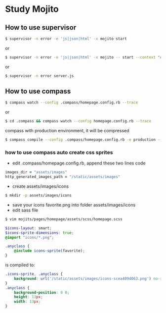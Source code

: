 Study Mojito
=============

## How to use supervisor
```bash
$ supervisor -n error -e 'js|json|html' -x mojito start
```
or
```bash
$ supervisor -n error -e 'js|json|html' -x mojito -- start --context "environment:test"
```
or
```bash
$ supervisor -n error server.js
```
## How to use compass
```bash
$ compass watch --config .compass/homepage.config.rb --trace
```
or
```bash
$ cd .compass && compass watch --config homepage.config.rb --trace
```
compass with production environment, it will be compressed
```bash
$ compass compile --config .compass/homepage.config.rb -e production --force
```
### how to use compass auto create css sprites
*  edit .compass/homepage.config.rb, append these two lines code

```ruby
images_dir = "assets/images"
http_generated_images_path = "/static/assets/images"
```
* create assets/images/icons

```bash
$ mkdir -p assets/images/icons
```
* save your icons favorite.png into folder assets/images/icons
* edit sass file

```bash
$ vim mojits/pages/homepage/assets/scss/homepage.scss
```
```scss
$icons-layout: smart;
$icons-sprite-dimensions: true;
@import "icons/*.png";

.anyclass {
    @include icons-sprite(favorite);
}
```
is compiled to:

```css
.icons-sprite, .anyclass {
    background: url('/static/assets/images/icons-scea409d063.png') no-repeat;
}
.anyclass {
    background-position: 0 0;
    height: 13px;
    width: 13px;
}
```
